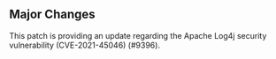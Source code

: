 ## Major Changes

This patch is providing an update regarding the Apache Log4j security vulnerability (CVE-2021-45046) (#9396).